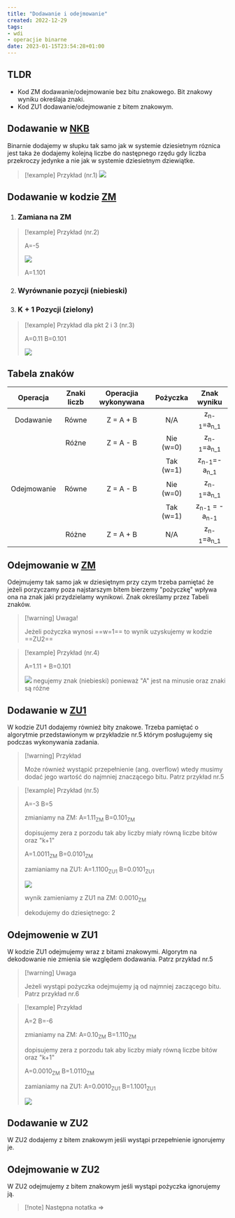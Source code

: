 ```yaml
---
title: "Dodawanie i odejmowanie"
created: 2022-12-29
tags:
- wdi
- operacjie binarne
date: 2023-01-15T23:54:28+01:00
---
```


## TLDR
- Kod ZM dodawanie/odejmowanie bez bitu znakowego. Bit znakowy wyniku określaja znaki.
- Kod ZU1 dodawanie/odejmowanie z bitem znakowym.

## Dodawanie w [NKB](I%20semestr/Wdi/Zagadnienia/NKB.md)
Binarnie dodajemy w słupku tak samo jak w systemie dziesietnym róznica jest taka że dodajemy kolejną liczbe do następnego rzędu gdy liczba przekroczy jedynke a nie jak w systemie dziesietnym dziewiątke.

>[!example] Przykład (nr.1)
>![](Pasted%20image%2020221230173721.png)

## Dodawanie w kodzie [ZM](I%20semestr/Wdi/Zagadnienia/ZM.md)

1. ### Zamiana na ZM
>[!example] Przykład (nr.2)
>
>A=-5
>
>![](Pasted%20image%2020221230190911.png)
>
>A=1.101


2. ### Wyrównanie pozycji (niebieski)
3. ### K + 1 Pozycji (zielony)
>[!example] Przykład dla pkt 2 i 3 (nr.3)
>
>A=0.11 B=0.101
>
>![](Pasted%20image%2020221230191831.png)

## Tabela znaków

|  Operacja   | Znaki liczb | Operacjia wykonywana | Pożyczka  |            Znak wyniku             |
|:-----------:|:-----------:|:--------------------:|:---------:|:----------------------------------:|
|  Dodawanie  |    Równe    |      Z = A + B       |    N/A    |  z<sub>n-1</sub>=a<sub>n_1</sub>   |
|             |    Różne    |      Z = A - B       | Nie (w=0) |  z<sub>n-1</sub>=a<sub>n_1</sub>   |
|             |             |                      | Tak (w=1) |  z<sub>n-1</sub>=-a<sub>n_1</sub>  |
| Odejmowanie |    Równe    |      Z = A - B       | Nie (w=0) |  z<sub>n-1</sub>=a<sub>n_1</sub>   |
|             |             |                      | Tak (w=1) | z<sub>n-1</sub> = -a<sub>n-1</sub> |
|             |    Różne    |      Z = A + B       |    N/A    |     z<sub>n-1</sub>=a<sub>n_1</sub>                                |
## Odejmowanie w [ZM](I%20semestr/Wdi/Zagadnienia/ZM.md)
Odejmujemy tak samo jak w dziesiętnym przy czym trzeba pamiętać że jeżeli porzyczamy poza najstarszym bitem bierzemy "pożyczkę" wpływa ona na znak jaki przydzielamy wynikowi. Znak określamy przez Tabeli znaków.

>[!warning] Uwaga!
>
>Jeżeli pożyczka wynosi ==w=1== to wynik uzyskujemy w kodzie ==ZU2==

>[!example] Przykład (nr.4)
>
>A=1.11 + B=0.101
>
>![](Pasted%20image%2020230102174827.png)
>negujemy znak (niebieski) ponieważ "A" jest na minusie oraz znaki są różne

## Dodawanie w [ZU1](I%20semestr/Wdi/Zagadnienia/ZU1.md)

W kodzie ZU1 dodajemy również bity znakowe. Trzeba pamiętać o algorytmie przedstawionym w przykładzie nr.5 którym posługujemy się podczas wykonywania zadania. 

>[!warning] Przykład 
>
>Może również wystąpić przepełnienie (ang. overflow) wtedy musimy dodać jego wartość do najmniej znaczącego bitu. Patrz przykład nr.5

>[!example] Przykład (nr.5)
>
>A=-3 B=5 
>
>zmianiamy na ZM: A=1.11<sub>ZM</sub> B=0.101<sub>ZM</sub>
>
>dopisujemy zera z porzodu tak aby liczby miały równą liczbe bitów oraz "k+1"
>
>A=1.0011<sub>ZM</sub> B=0.0101<sub>ZM</sub>
>
>zamianiamy na ZU1: A=1.1100<sub>ZU1</sub> B=0.0101<sub>ZU1</sub>
>
>![](Pasted%20image%2020230103194447.png)
>
>wynik zamieniamy z ZU1 na ZM: 0.0010<sub>ZM</sub>
>
>dekodujemy do dziesiętnego: 2

## Odejmowenie w ZU1

W kodzie ZU1 odejmujemy wraz z bitami znakowymi. Algorytm na dekodowanie nie zmienia sie względem dodawania. Patrz przykład nr.5

>[!warning] Uwaga
>
>Jeżeli wystąpi pożyczka odejmujemy ją od najmniej zaczącego bitu. Patrz przykład nr.6

>[!example] Przykład
>
>A=2 B=-6 
>
>zmianiamy na ZM: A=0.10<sub>ZM</sub> B=1.110<sub>ZM</sub>
>
>dopisujemy zera z porzodu tak aby liczby miały równą liczbe bitów oraz "k+1"
>
>A=0.0010<sub>ZM</sub> B=1.0110<sub>ZM</sub>
>
>zamianiamy na ZU1: A=0.0010<sub>ZU1</sub> B=1.1001<sub>ZU1</sub>
>
>![](Pasted%20image%2020230115175608.png)


## Dodawanie w ZU2

W ZU2 dodajemy z bitem znakowym jeśli wystąpi przepełnienie ignorujemy je.

## Odejmowanie w ZU2

W ZU2 odejmujemy z bitem znakowym jeśli wystąpi pożyczka ignorujemy ją.

>[!note] Następna notatka ⇒ 
